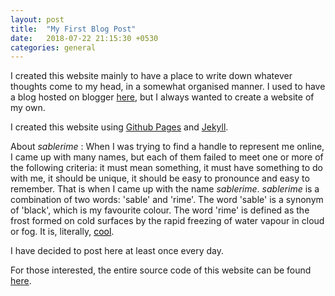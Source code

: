 ```yaml
---
layout: post
title:  "My First Blog Post"
date:   2018-07-22 21:15:30 +0530
categories: general
---
```


I created this website mainly to have a place to write down whatever thoughts come to my head, in a somewhat organised manner. I used to have a blog hosted on blogger [here][blogger-link], but I always wanted to create a website of my own. 

I created this website using [Github Pages][ghpages-link] and [Jekyll][jekyll-link].

About *sablerime* : When I was trying to find a handle to represent me online, I came up with many names, but each of them failed to meet one or more of the following criteria: it must mean something, it must have something to do with me, it should be unique, it should be easy to pronounce and easy to remember. That is when I came up with the name *sablerime*.
*sablerime* is a combination of two words: 'sable' and 'rime'. The word 'sable' is a synonym of 'black', which is my favourite colour. The word 'rime' is defined as the frost formed on cold surfaces by the rapid freezing of water vapour in cloud or fog. It is, literally, <a href = "/assets/images/i-am-so-cool.jpg" style="color:black; ">cool</a>.

I have decided to post here at least once every day.

For those interested, the entire source code of this website can be found [here][sourcecode-link].


[blogger-link]: https://herecomesAK.blogspot.com
[ghpages-link]: https://pages.github.com/
[jekyll-link]: https://jekyllrb.com/
[sourcecode-link]: https://github.com/sablerime/sablerime.github.io